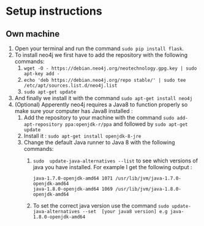 # Setup instructions

## Own machine
1. Open your terminal and run the command `sudo pip install flask`.
1. To install neo4j we first have to add the repository  with the following commands:
    1.  `wget -O - https://debian.neo4j.org/neotechnology.gpg.key | sudo apt-key add -`
    1. `echo 'deb https://debian.neo4j.org/repo stable/' | sudo tee /etc/apt/sources.list.d/neo4j.list`
    1.  `sudo apt-get update`
1. And finally we install it with the command `sudo apt-get install neo4j`
1. (Optional) Apperently neo4j requires a Java8 to function properly so make sure your computer has Java8 installed :
    1. Add the repository to your machine with the command `sudo add-apt-repository ppa:openjdk-r/ppa` and followed by `sudo apt-get update`
    1. Install it : `sudo apt-get install openjdk-8-jre`
    1. Change the default Java runner to Java 8 with the following commands:
        1. `sudo  update-java-alternatives --list` to see which versions of java you have installed. For example I get the following output :
        
            ```
            java-1.7.0-openjdk-amd64 1071 /usr/lib/jvm/java-1.7.0-openjdk-amd64
            java-1.8.0-openjdk-amd64 1069 /usr/lib/jvm/java-1.8.0-openjdk-amd64 
            ```
        1. To set the correct java version use the command `sudo update-java-alternatives --set  [your java8 version] e.g java-1.8.0-openjdk-amd64` 